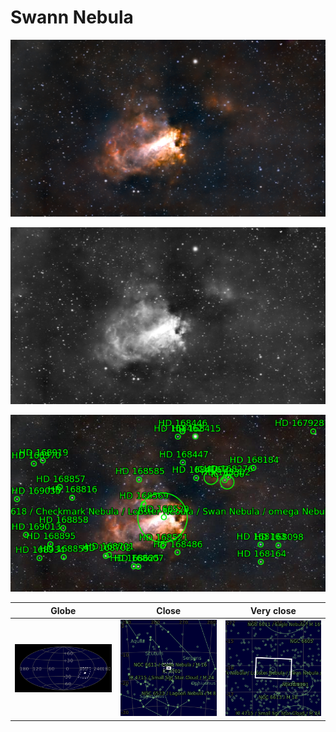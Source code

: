 # Swann Nebula
![IMG](../Imaging//Original/Swann_Nebula.jpg)



![IMG](../Imaging//Grayscale/Swann_Nebula.jpg)

![IMG](../Imaging//Annotated/Swann_Nebula_Annotated.jpg)

| Globe | Close | Very close |
| ----- | ----- | ----- |
|![IMG](../Imaging//Annotated/Swann_Nebula_Globe.jpg) |![IMG](../Imaging//Annotated/Swann_Nebula_Close.jpg) |![IMG](../Imaging//Annotated/Swann_Nebula_Closer.jpg) |